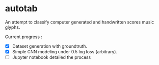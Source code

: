 # autotab
An attempt to classify computer generated and handwritten scores music glyphs. 

Current progress : 
- [x] Dataset generation with groundtruth.
- [x] Simple CNN modeling under 0.5 log loss (arbitrary).
- [ ] Jupyter notebook detailed the process
